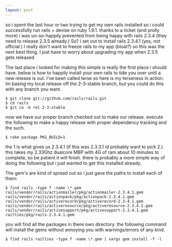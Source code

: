 ```yaml
---
layout: post
---
```

so i spent the last hour or two trying to get my own rails installed so i could successfully run rails + devise
on ruby 1.9.1.  thanks to a ticket (and prolly more) i was un-so-happily prevented from being happy with rails
2.3.4 (they need to release 2.3.5 already.)  So? i set out to install rails 2.3.4.1 (yes, not official.)  I really
don't want to freeze rails to my app (bloat?) so this was the next best thing.  I just have to worry about upgrading
my app when 2.3.5 gets released.

The last place i looked for making this simple is really the first place i should have.  below is how to happily
install your own rails to tide you over until a new release is out.  I've been called terse so here is my terseness
in action.  Im basing my local release off the 2-3-stable branch, but you could do this with any branch you want.

    $ git clone git://github.com/rails/rails.git
    $ cd rails
    $ git co -b rel 2-3-stable

now we have our proper branch checked out to make our release.  execute the following to make a happy release with
proper dependency tracking and the such.

    $ rake package PKG_BUILD=1

the 1 is what gives us 2.3.4.1 (if this was 2.3.3.1 id probably want to pick 2.)  this takes my 2.33Ghz dualcore
MBP with 4G of ram about 10 minutes to complete, so be patient it will finish.  there is probably a more simple
way of doing the following but i just wanted to get this installed already.

The gem's are kind of spread out so i just gave the paths to install each of them:

    $ find rails -type f -name \*.gem
    rails/vendor/rails/actionmailer/pkg/actionmailer-2.3.4.1.gem
    rails/vendor/rails/actionpack/pkg/actionpack-2.3.4.1.gem
    rails/vendor/rails/activerecord/pkg/activerecord-2.3.4.1.gem
    rails/vendor/rails/activeresource/pkg/activeresource-2.3.4.1.gem
    rails/vendor/rails/activesupport/pkg/activesupport-2.3.4.1.gem
    railties/pkg/rails-2.3.4.1.gem

you will find all the packages in there own directory.  the following command will install the gems without
annoying you with warnings/errors of any kind.

    $ find rails railties -type f -name \*.gem | xargs gem install -f -l
